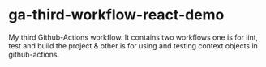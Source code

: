 # ga-third-workflow-react-demo
My third Github-Actions workflow.  It contains two workflows one is for lint, test and build the project &amp; other is for using and testing context objects in github-actions.
